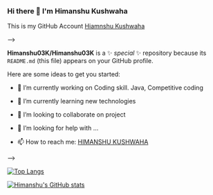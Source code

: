 ### Hi there 👋 I'm Himanshu Kushwaha
This is my GitHub Account [Hiamnshu Kushwaha](https://github.com/Himanshu03K)

-->

**Himanshu03K/Himanshu03K** is a ✨ _special_ ✨ repository because its `README.md` (this file) appears on your GitHub profile.

Here are some ideas to get you started:

- 🔭 I’m currently working on Coding skill. Java, Competitive coding 
- 🌱 I’m currently learning new technologies
- 👯 I’m looking to collaborate on project
- 🤔 I’m looking for help with ...

- 📫 How to reach me: [HIMANSHU KUSHWAHA](https://www.linkedin.com/in/himanshu-kushwaha-7a27a91b8)

-->

[![Top Langs](https://github-readme-stats.vercel.app/api/top-langs/?username=Himanshu03K&layout=compact)](https://github.com/Himanshu03K/github-readme-stats)


[![Himanshu's GitHub stats](https://github-readme-stats.vercel.app/api?username=Himanshu03K)](https://github.com/Himanshu03K/github-readme-stats)
